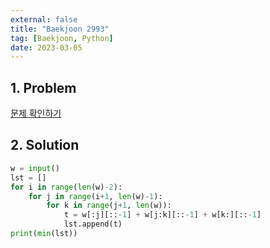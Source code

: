```yaml
---
external: false
title: "Baekjoon 2993"
tag: [Baekjoon, Python]
date: 2023-03-05
---
```


## 1. Problem

[문제 확인하기](https://www.acmicpc.net/problem/2993)

## 2. Solution

```python
w = input()
lst = []
for i in range(len(w)-2):
    for j in range(i+1, len(w)-1):
        for k in range(j+1, len(w)):
            t = w[:j][::-1] + w[j:k][::-1] + w[k:][::-1]
            lst.append(t)
print(min(lst))
```
